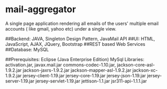 # mail-aggregator
A single page application rendering all emails of the users' multiple email accounts ( like gmail, yahoo etc) under a single view.

##Backend: 
JAVA, Singleton Design Pattern, JavaMail API
##UI: 
HTML, JavaScript, AJAX, JQuery, Bootstrap
##REST based Web Services
##Database:
MySQL

##Prerequisites:
Eclipse (Java Enterprise Edition)
MySql 
Libraries: 
activation.jar, 
javax.mail.jar
commons-codec-1.10.jar, 
jackson-core-asl-1.9.2.jar
jackson-jaxrs-1.9.2.jar
jackson-mapper-asl-1.9.2.jar
jackson-xc-1.9.2.jar
jersey-client-1.19.jar
jersey-core-1.19.jar
jersey-json-1.19.jar
jersey-server-1.19.jar
jersey-servlet-1.19.jar
jettison-1.1.jar
jsr311-api-1.1.1.jar


